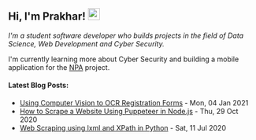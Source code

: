 <h2>Hi, I'm Prakhar! <img src="https://github.githubassets.com/images/mona-whisper.gif" height="24" /></h2>

<p><em> I'm a student software developer who builds projects in the field of Data Science, Web Development and Cyber Security.</em> </p>

I'm currently learning more about Cyber Security and building a mobile application for the [NPA](https://github.com/prakhar-ai/npa) project.

<h4> Latest Blog Posts: </h4>

<!--bp-->
- [Using Computer Vision to OCR Registration Forms](https://www.prakharj.me/posts/using-computer-vision-to-ocr-registration-forms/) - Mon, 04 Jan 2021
- [How to Scrape a Website Using Puppeteer in Node.js](https://www.prakharj.me/posts/how-to-scrape-a-website-using-puppeteer-in-node.js/) - Thu, 29 Oct 2020
- [Web Scraping using lxml and XPath in Python](https://www.prakharj.me/posts/web-scraping-with-lxml-and-xpaths-in-python-copy/) - Sat, 11 Jul 2020
